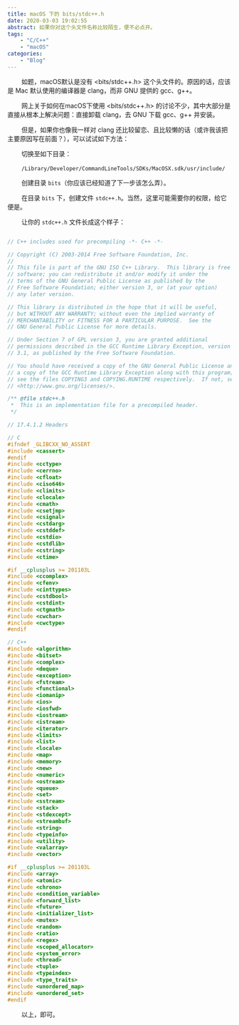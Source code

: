 ```yaml
---
title: macOS 下的 bits/stdc++.h
date: 2020-03-03 19:02:55
abstract: 如果你对这个头文件名称比较陌生，便不必点开。
tags: 
    - "C/C++"
    - "macOS"
categories:
    - "Blog"
---
```


&#160; &#160; &#160; &#160; 如题，macOS默认是没有 \<bits/stdc++.h\> 这个头文件的。原因的话，应该是 Mac 默认使用的编译器是 clang，而非 GNU 提供的 gcc、g++。

&#160; &#160; &#160; &#160; 网上关于如何在macOS下使用 \<bits/stdc++.h\> 的讨论不少，其中大部分是直接从根本上解决问题：直接卸载 clang，去 GNU 下载 gcc、g++ 并安装。

&#160; &#160; &#160; &#160; 但是，如果你也像我一样对 clang 还比较留恋、且比较懒的话（或许我该把主要原因写在前面？），可以试试如下方法：

&#160; &#160; &#160; &#160; 切换至如下目录：

&#160; &#160; &#160; &#160; `/Library/Developer/CommandLineTools/SDKs/MacOSX.sdk/usr/include/`

&#160; &#160; &#160; &#160; 创建目录 `bits`（你应该已经知道了下一步该怎么弄）。

&#160; &#160; &#160; &#160; 在目录 `bits` 下，创建文件 `stdc++.h`。当然，这里可能需要你的权限，给它便是。

&#160; &#160; &#160; &#160; 让你的 `stdc++.h` 文件长成这个样子：

```cpp

// C++ includes used for precompiling -*- C++ -*-

// Copyright (C) 2003-2014 Free Software Foundation, Inc.
//
// This file is part of the GNU ISO C++ Library.  This library is free
// software; you can redistribute it and/or modify it under the
// terms of the GNU General Public License as published by the
// Free Software Foundation; either version 3, or (at your option)
// any later version.

// This library is distributed in the hope that it will be useful,
// but WITHOUT ANY WARRANTY; without even the implied warranty of
// MERCHANTABILITY or FITNESS FOR A PARTICULAR PURPOSE.  See the
// GNU General Public License for more details.

// Under Section 7 of GPL version 3, you are granted additional
// permissions described in the GCC Runtime Library Exception, version
// 3.1, as published by the Free Software Foundation.

// You should have received a copy of the GNU General Public License and
// a copy of the GCC Runtime Library Exception along with this program;
// see the files COPYING3 and COPYING.RUNTIME respectively.  If not, see
// <http://www.gnu.org/licenses/>.

/** @file stdc++.h
 *  This is an implementation file for a precompiled header.
 */

// 17.4.1.2 Headers

// C
#ifndef _GLIBCXX_NO_ASSERT
#include <cassert>
#endif
#include <cctype>
#include <cerrno>
#include <cfloat>
#include <ciso646>
#include <climits>
#include <clocale>
#include <cmath>
#include <csetjmp>
#include <csignal>
#include <cstdarg>
#include <cstddef>
#include <cstdio>
#include <cstdlib>
#include <cstring>
#include <ctime>

#if __cplusplus >= 201103L
#include <ccomplex>
#include <cfenv>
#include <cinttypes>
#include <cstdbool>
#include <cstdint>
#include <ctgmath>
#include <cwchar>
#include <cwctype>
#endif

// C++
#include <algorithm>
#include <bitset>
#include <complex>
#include <deque>
#include <exception>
#include <fstream>
#include <functional>
#include <iomanip>
#include <ios>
#include <iosfwd>
#include <iostream>
#include <istream>
#include <iterator>
#include <limits>
#include <list>
#include <locale>
#include <map>
#include <memory>
#include <new>
#include <numeric>
#include <ostream>
#include <queue>
#include <set>
#include <sstream>
#include <stack>
#include <stdexcept>
#include <streambuf>
#include <string>
#include <typeinfo>
#include <utility>
#include <valarray>
#include <vector>

#if __cplusplus >= 201103L
#include <array>
#include <atomic>
#include <chrono>
#include <condition_variable>
#include <forward_list>
#include <future>
#include <initializer_list>
#include <mutex>
#include <random>
#include <ratio>
#include <regex>
#include <scoped_allocator>
#include <system_error>
#include <thread>
#include <tuple>
#include <typeindex>
#include <type_traits>
#include <unordered_map>
#include <unordered_set>
#endif

```

&#160; &#160; &#160; &#160; 以上，即可。
